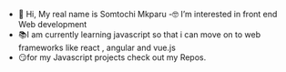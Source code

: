 - 👋 Hi, My real name is Somtochi Mkparu
-🤓 I’m interested in front end Web development
- 📚I am currently learning javascript so that i can  move on to web frameworks like react , angular and vue.js
- 😏for my Javascript projects check out my Repos.


<!---
wildcatmidnight883/wildcatmidnight883 is a ✨ special ✨ repository because its `README.md` (this file) appears on your GitHub profile.
You can click the Preview link to take a look at your changes.
--->
